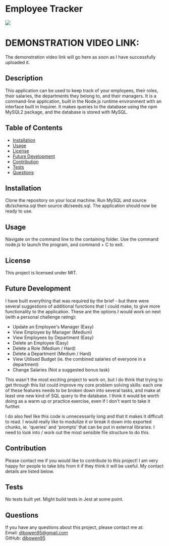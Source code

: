 # Employee Tracker
<img src="https://img.shields.io/badge/license-MIT-green.svg">

# DEMONSTRATION VIDEO LINK:
The demonstration video link will go here as soon as I have successfully uploaded it. 
## Description
This application can be used to keep track of your employees, their roles, their salaries, the departments they belong to, and their managers. It is a command-line application, built in the Node.js runtime environment with an interface built in Inquirer. It makes queries to the database using the npm MySQL2 package, and the database is stored with MySQL. 
    
## Table of Contents
    
* [Installation](#installation)
* [Usage](#usage)
* [License](#license)
* [Future Development](#future-development)
* [Contribution](#contribution)
* [Tests](#tests)
* [Questions](#questions)
    
## Installation
Clone the repository on your local machine. Run MySQL and source db/schema.sql then source db/seeds.sql. The application should now be ready to use.

## Usage
Navigate on the command line to the containing folder. Use the command node.js to launch the program, and command + C to exit.

## License
This project is licensed under MIT.
    
## Future Development
I have built everything that was required by the brief - but there were several suggestions of additional functions that I could make, to give more functionality to the application. These are the options I would work on next (with a personal challenge rating):

- Update an Employee's Manager (Easy)
- View Employee by Manager (Medium)
- View Employees by Department (Easy)
- Delete an Employee (Easy)
- Delete a Role (Medium / Hard)
- Delete a Department (Medium / Hard)
- View Utilised Budget (ie. the combined salaries of everyone in a department)
- Change Salaries (Not a suggested bonus task)

This wasn't the most exciting project to work on, but I do think that trying to get through this list could improve my core problem solving skills: each one of these features needs to be broken down into several tasks, and make at least one new kind of SQL query to the database. I think it would be worth doing as a warm up or practice exercise, even if I don't want to take it further.  

I do also feel like this code is unnecessarily long and that it makes it difficult to read. I would really like to modulize it or break it down into exported chunks, ie. 'queries' and 'prompts' that can be put in external libraries. I need to look into / work out the most sensible file structure to do this.  

## Contribution
Please contact me if you would like to contribute to this project! I am very happy for people to take bits from it if they think it will be useful. My contact details are listed below.

## Tests
No tests built yet. Might build tests in Jest at some point.

## Questions
If you have any questions about this project, please contact me at:  
Email: djbowen95@gmail.com  
GitHub: [djbowen95](https://github.com/djbowen95)  
